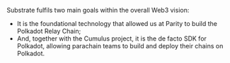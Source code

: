 Substrate fulfils two main goals within the overall Web3 vision: 
- It is the foundational technology that allowed us at Parity to build the Polkadot Relay Chain; 
- And, together with the Cumulus project, it is the de facto SDK for Polkadot, allowing parachain teams to build and deploy their chains on Polkadot.
